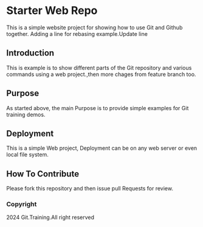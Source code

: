 # Starter Web Repo

This is a simple website project for showing how to use Git and Github together. Adding a line for rebasing example.Update line

## Introduction

This is example is to show different parts of the Git repository and various commands using a web project.,then more chages from feature branch too.

## Purpose

As started above, the main Purpose is to provide simple examples for Git training demos.

## Deployment

This is a simple Web project, Deployment can be on any web server or even local file system.

## How To Contribute

Please fork this repository and then issue pull Requests for review.

### Copyright

2024 Git.Training.All right reserved